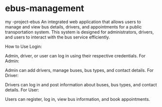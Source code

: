 # ebus-management
my -project-ebus
An integrated web application that allows users to manage and view bus details, drivers, and appointments for a public transportation system. This system is designed for administrators, drivers, and users to interact with the bus service efficiently.



How to Use
Login:

Admin, driver, or user can log in using their respective credentials.
For Admin:

Admin can add drivers, manage buses, bus types, and contact details.
For Driver:

Drivers can log in and post information about buses, bus types, and contact details.
For User:

Users can register, log in, view bus information, and book appointments.
